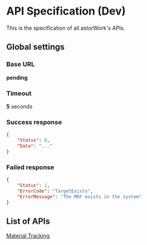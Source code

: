 # API Specification (Dev)
This is the specification of all astorWork's APIs.

## Global settings
### Base URL
**pending**
### Timeout
**5** seconds
### Success response
```json
{
    "Status": 0,
    "Data": "..."
}
``` 
### Failed response
```json
{
    "Status": 1,
    "ErrorCode": "TargetExists",
    "ErrorMessage": "The MRF exists in the system"
}
``` 
## List of APIs
[Material Tracking](api_spec_material_tracking.md)